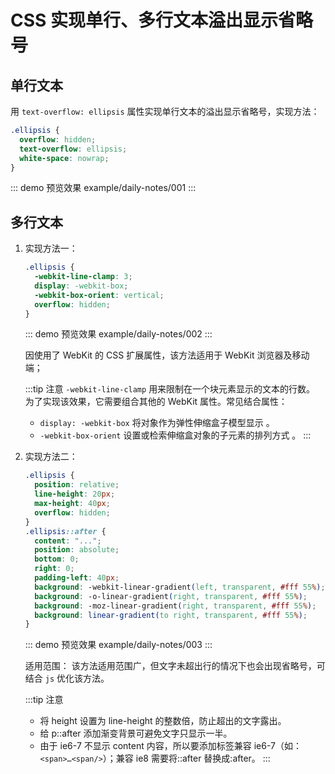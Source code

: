 # CSS 实现单行、多行文本溢出显示省略号

## 单行文本

用 `text-overflow: ellipsis` 属性实现单行文本的溢出显示省略号，实现方法：

```css
.ellipsis {
  overflow: hidden;
  text-overflow: ellipsis;
  white-space: nowrap;
}
```

::: demo 预览效果
example/daily-notes/001
:::

## 多行文本

1. 实现方法一：

   ```css
   .ellipsis {
     -webkit-line-clamp: 3;
     display: -webkit-box;
     -webkit-box-orient: vertical;
     overflow: hidden;
   }
   ```

   ::: demo 预览效果
   example/daily-notes/002
   :::

   因使用了 WebKit 的 CSS 扩展属性，该方法适用于 WebKit 浏览器及移动端；

   :::tip 注意
   `-webkit-line-clamp` 用来限制在一个块元素显示的文本的行数。 为了实现该效果，它需要组合其他的 WebKit 属性。常见结合属性：

   - `display: -webkit-box` 将对象作为弹性伸缩盒子模型显示 。
   - `-webkit-box-orient` 设置或检索伸缩盒对象的子元素的排列方式 。
     :::

2. 实现方法二：

   ```css
   .ellipsis {
     position: relative;
     line-height: 20px;
     max-height: 40px;
     overflow: hidden;
   }
   .ellipsis::after {
     content: "...";
     position: absolute;
     bottom: 0;
     right: 0;
     padding-left: 40px;
     background: -webkit-linear-gradient(left, transparent, #fff 55%);
     background: -o-linear-gradient(right, transparent, #fff 55%);
     background: -moz-linear-gradient(right, transparent, #fff 55%);
     background: linear-gradient(to right, transparent, #fff 55%);
   }
   ```

   ::: demo 预览效果
   example/daily-notes/003
   :::

   适用范围：
   该方法适用范围广，但文字未超出行的情况下也会出现省略号，可结合 `js` 优化该方法。

   :::tip 注意
   - 将 height 设置为 line-height 的整数倍，防止超出的文字露出。
   - 给 p::after 添加渐变背景可避免文字只显示一半。
   - 由于 ie6-7 不显示 content 内容，所以要添加标签兼容 ie6-7（如：`<span>…<span/>`）；兼容 ie8 需要将::after 替换成:after。
   :::
